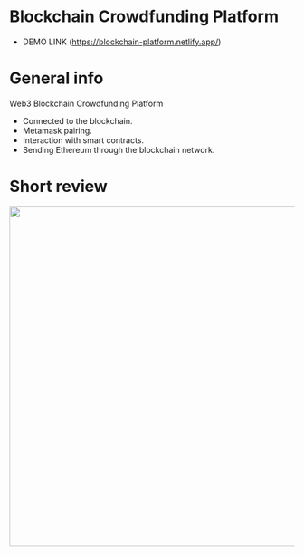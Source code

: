 # Blockchain Crowdfunding Platform

- DEMO LINK (https://blockchain-platform.netlify.app/)

# General info

Web3 Blockchain Crowdfunding Platform

- Connected to the blockchain.
- Metamask pairing.
- Interaction with smart contracts.
- Sending Ethereum through the blockchain network.

# Short review

<div style="display: flex;">
  <img src="https://github.com/mo-beridze/Blockchain-platform/blob/main/src/assets/Blockchain-platform%20-%20Google%20Chrome%202023-08-07%2017-00-50.gif" width="600">
</div>
